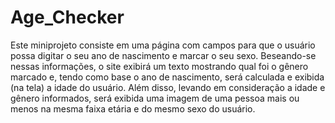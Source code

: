 # Age_Checker

Este miniprojeto consiste em uma página com campos para que o usuário possa digitar o seu ano de nascimento e marcar o seu sexo. Beseando-se nessas informações, o site exibirá um texto mostrando qual foi o gênero marcado e, tendo como base o ano de nascimento, será calculada e exibida (na tela) a idade do usuário. Além disso, levando em consideração a idade e gênero informados, será exibida uma imagem de uma pessoa mais ou menos na mesma faixa etária e do mesmo sexo do usuário.
